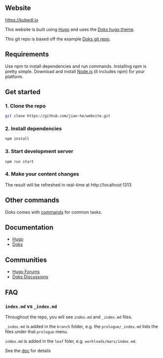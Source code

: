 ## Website
https://kubedl.io

This website is built using [Hugo](https://gohugo.io/) and uses the [Doks hugo theme](https://getdoks.org/).

This git repo is based off the example [Doks git repo](https://github.com/h-enk/doks).

## Requirements

Use npm to install dependencies and run commands. Installing npm is pretty simple. Download and install [Node.js](https://nodejs.org/) (it includes npm) for your platform.

## Get started

### 1. Clone the repo

```bash
git clone https://github.com/jian-he/website.git
```

### 2. Install dependencies

```bash
npm install
```

### 3. Start development server

```bash
npm run start
```

### 4. Make your content changes
The result will be refreshed in real-time at http://localhost:1313

## Other commands

Doks comes with [commands](https://getdoks.org/docs/prologue/commands/) for common tasks.

## Documentation

- [Hugo](https://gohugo.io/documentation/)
- [Doks](https://getdoks.org/)

## Communities

- [Hugo Forums](https://discourse.gohugo.io/)
- [Doks Discussions](https://github.com/h-enk/doks/discussions)

## FAQ

### `index.md` vs `_index.md`
Throughout the repo, you will see `index.md` and `_index.md` files.

`_index.md` is added in the `branch`  folder, e.g. the `prologue/_index.md` lists the files under that `prologue` menu.

`index.md` is added in the `leaf` foler, e.g. `workloads/mars/index.md`.

See the [doc](https://gohugo.io/content-management/page-bundles/#readout) for details
